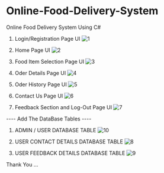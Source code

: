 # Online-Food-Delivery-System
Online Food Delivery System Using C# 

01) Login/Registration Page UI
![1](https://user-images.githubusercontent.com/87580847/236455139-d10e4c1e-a134-4518-96a8-b7a4e34ac6d1.png)

02) Home Page UI
![2](https://user-images.githubusercontent.com/87580847/236455251-fad196c5-c17b-41c3-83e7-eb90609c6f05.png)

03) Food Item Selection Page UI
![3](https://user-images.githubusercontent.com/87580847/236455361-409a1d6b-a900-4013-ad67-29d62dfb058b.png)

04) Oder Details Page UI
![4](https://user-images.githubusercontent.com/87580847/236455446-8192c2b6-2963-4347-add9-af633d737fb6.png)

05) Oder History Page UI
![5](https://user-images.githubusercontent.com/87580847/236455534-a761a872-eae7-454b-b373-60021bfd5cc8.png)

06) Contact Us Page UI
![6](https://user-images.githubusercontent.com/87580847/236455610-fd3c2cb6-8730-416f-a86d-1b9c1408af30.png)

07) Feedback Section and Log-Out Page UI
![7](https://user-images.githubusercontent.com/87580847/236455671-1dce5462-a5f8-495f-aeee-f3197fe482ed.png)



---- Add The DataBase Tables ----

01) ADMIN / USER DATABASE TABLE
![10](https://user-images.githubusercontent.com/87580847/236456486-027a1d25-d78e-4efb-ad39-99fdaad58fa0.png)

02) USER CONTACT DETAILS DATABASE TABLE
![8](https://user-images.githubusercontent.com/87580847/236456610-24156389-93f8-4f8e-97f8-fd2aa4a9f9b4.png)

03) USER FEEDBACK DETAILS DATABASE TABLE
![9](https://user-images.githubusercontent.com/87580847/236456735-6e7d1b11-b08d-4918-8f69-17b5fbf581e5.png)




Thank You ...

